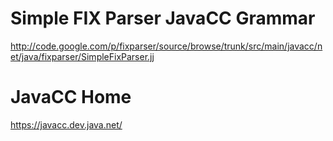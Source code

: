 # Simple FIX Parser JavaCC Grammar #

http://code.google.com/p/fixparser/source/browse/trunk/src/main/javacc/net/java/fixparser/SimpleFixParser.jj

# JavaCC Home #
https://javacc.dev.java.net/